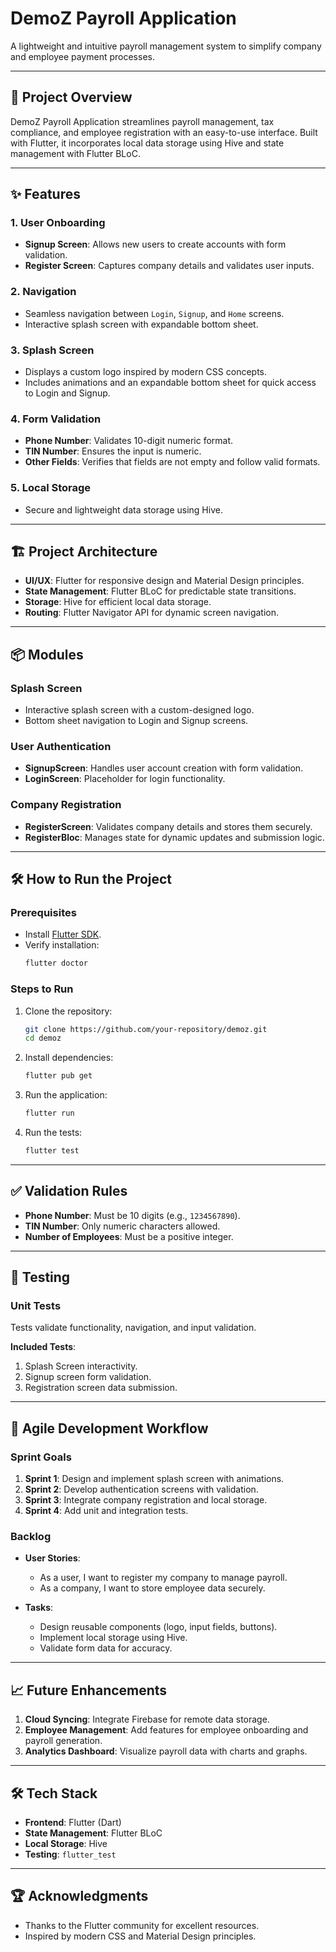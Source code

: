 
# DemoZ Payroll Application

A lightweight and intuitive payroll management system to simplify company and employee payment processes.

---

## 🚀 Project Overview

DemoZ Payroll Application streamlines payroll management, tax compliance, and employee registration with an easy-to-use interface. Built with Flutter, it incorporates local data storage using Hive and state management with Flutter BLoC.

---

## ✨ Features

### 1. User Onboarding
- **Signup Screen**: Allows new users to create accounts with form validation.
- **Register Screen**: Captures company details and validates user inputs.

### 2. Navigation
- Seamless navigation between `Login`, `Signup`, and `Home` screens.
- Interactive splash screen with expandable bottom sheet.

### 3. Splash Screen
- Displays a custom logo inspired by modern CSS concepts.
- Includes animations and an expandable bottom sheet for quick access to Login and Signup.

### 4. Form Validation
- **Phone Number**: Validates 10-digit numeric format.
- **TIN Number**: Ensures the input is numeric.
- **Other Fields**: Verifies that fields are not empty and follow valid formats.

### 5. Local Storage
- Secure and lightweight data storage using Hive.

---

## 🏗️ Project Architecture

- **UI/UX**: Flutter for responsive design and Material Design principles.
- **State Management**: Flutter BLoC for predictable state transitions.
- **Storage**: Hive for efficient local data storage.
- **Routing**: Flutter Navigator API for dynamic screen navigation.

---

## 📦 Modules

### Splash Screen
- Interactive splash screen with a custom-designed logo.
- Bottom sheet navigation to Login and Signup screens.

### User Authentication
- **SignupScreen**: Handles user account creation with form validation.
- **LoginScreen**: Placeholder for login functionality.

### Company Registration
- **RegisterScreen**: Validates company details and stores them securely.
- **RegisterBloc**: Manages state for dynamic updates and submission logic.

---

## 🛠️ How to Run the Project

### Prerequisites
- Install [Flutter SDK](https://flutter.dev/docs/get-started/install).
- Verify installation:
  ```bash
  flutter doctor
  ```

### Steps to Run
1. Clone the repository:
   ```bash
   git clone https://github.com/your-repository/demoz.git
   cd demoz
   ```

2. Install dependencies:
   ```bash
   flutter pub get
   ```

3. Run the application:
   ```bash
   flutter run
   ```

4. Run the tests:
   ```bash
   flutter test
   ```

---

## ✅ Validation Rules

- **Phone Number**: Must be 10 digits (e.g., `1234567890`).
- **TIN Number**: Only numeric characters allowed.
- **Number of Employees**: Must be a positive integer.

---

## 🧪 Testing

### Unit Tests
Tests validate functionality, navigation, and input validation.

**Included Tests**:
1. Splash Screen interactivity.
2. Signup screen form validation.
3. Registration screen data submission.

---

## 🌟 Agile Development Workflow

### Sprint Goals
1. **Sprint 1**: Design and implement splash screen with animations.
2. **Sprint 2**: Develop authentication screens with validation.
3. **Sprint 3**: Integrate company registration and local storage.
4. **Sprint 4**: Add unit and integration tests.

### Backlog
- **User Stories**:
  - As a user, I want to register my company to manage payroll.
  - As a company, I want to store employee data securely.

- **Tasks**:
  - Design reusable components (logo, input fields, buttons).
  - Implement local storage using Hive.
  - Validate form data for accuracy.

---

## 📈 Future Enhancements

1. **Cloud Syncing**: Integrate Firebase for remote data storage.
2. **Employee Management**: Add features for employee onboarding and payroll generation.
3. **Analytics Dashboard**: Visualize payroll data with charts and graphs.

---

## 🛠️ Tech Stack

- **Frontend**: Flutter (Dart)
- **State Management**: Flutter BLoC
- **Local Storage**: Hive
- **Testing**: `flutter_test`

---

## 🏆 Acknowledgments

- Thanks to the Flutter community for excellent resources.
- Inspired by modern CSS and Material Design principles.
